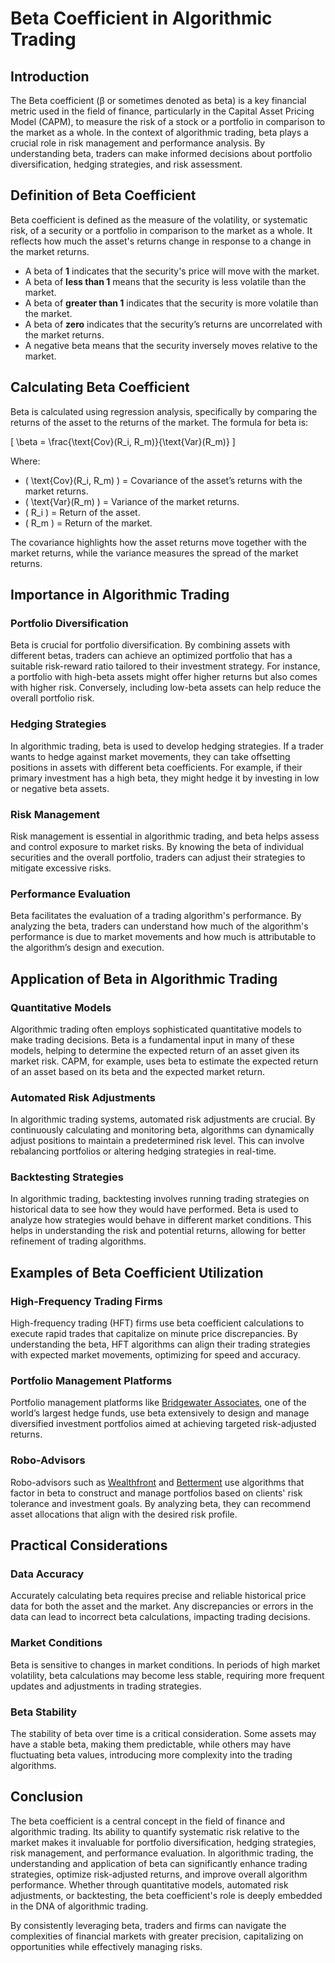 # Beta Coefficient in Algorithmic Trading

## Introduction
The Beta coefficient (β or sometimes denoted as beta) is a key financial metric used in the field of finance, particularly in the Capital Asset Pricing Model (CAPM), to measure the risk of a stock or a portfolio in comparison to the market as a whole. In the context of algorithmic trading, beta plays a crucial role in risk management and performance analysis. By understanding beta, traders can make informed decisions about portfolio diversification, hedging strategies, and risk assessment.

## Definition of Beta Coefficient
Beta coefficient is defined as the measure of the volatility, or systematic risk, of a security or a portfolio in comparison to the market as a whole. It reflects how much the asset's returns change in response to a change in the market returns. 

- A beta of **1** indicates that the security's price will move with the market.
- A beta of **less than 1** means that the security is less volatile than the market.
- A beta of **greater than 1** indicates that the security is more volatile than the market.
- A beta of **zero** indicates that the security’s returns are uncorrelated with the market returns.
- A negative beta means that the security inversely moves relative to the market.

## Calculating Beta Coefficient
Beta is calculated using regression analysis, specifically by comparing the returns of the asset to the returns of the market. The formula for beta is:

\[ \beta = \frac{\text{Cov}(R_i, R_m)}{\text{Var}(R_m)} \]

Where:
- \( \text{Cov}(R_i, R_m) \) = Covariance of the asset’s returns with the market returns.
- \( \text{Var}(R_m) \) = Variance of the market returns.
- \( R_i \) = Return of the asset.
- \( R_m \) = Return of the market.

The covariance highlights how the asset returns move together with the market returns, while the variance measures the spread of the market returns.

## Importance in Algorithmic Trading

### Portfolio Diversification
Beta is crucial for portfolio diversification. By combining assets with different betas, traders can achieve an optimized portfolio that has a suitable risk-reward ratio tailored to their investment strategy. For instance, a portfolio with high-beta assets might offer higher returns but also comes with higher risk. Conversely, including low-beta assets can help reduce the overall portfolio risk.

### Hedging Strategies
In algorithmic trading, beta is used to develop hedging strategies. If a trader wants to hedge against market movements, they can take offsetting positions in assets with different beta coefficients. For example, if their primary investment has a high beta, they might hedge it by investing in low or negative beta assets.

### Risk Management
Risk management is essential in algorithmic trading, and beta helps assess and control exposure to market risks. By knowing the beta of individual securities and the overall portfolio, traders can adjust their strategies to mitigate excessive risks.

### Performance Evaluation
Beta facilitates the evaluation of a trading algorithm's performance. By analyzing the beta, traders can understand how much of the algorithm's performance is due to market movements and how much is attributable to the algorithm’s design and execution.

## Application of Beta in Algorithmic Trading

### Quantitative Models
Algorithmic trading often employs sophisticated quantitative models to make trading decisions. Beta is a fundamental input in many of these models, helping to determine the expected return of an asset given its market risk. CAPM, for example, uses beta to estimate the expected return of an asset based on its beta and the expected market return.

### Automated Risk Adjustments
In algorithmic trading systems, automated risk adjustments are crucial. By continuously calculating and monitoring beta, algorithms can dynamically adjust positions to maintain a predetermined risk level. This can involve rebalancing portfolios or altering hedging strategies in real-time.

### Backtesting Strategies
In algorithmic trading, backtesting involves running trading strategies on historical data to see how they would have performed. Beta is used to analyze how strategies would behave in different market conditions. This helps in understanding the risk and potential returns, allowing for better refinement of trading algorithms.

## Examples of Beta Coefficient Utilization

### High-Frequency Trading Firms
High-frequency trading (HFT) firms use beta coefficient calculations to execute rapid trades that capitalize on minute price discrepancies. By understanding the beta, HFT algorithms can align their trading strategies with expected market movements, optimizing for speed and accuracy.

### Portfolio Management Platforms
Portfolio management platforms like [Bridgewater Associates](https://www.bridgewater.com), one of the world’s largest hedge funds, use beta extensively to design and manage diversified investment portfolios aimed at achieving targeted risk-adjusted returns.

### Robo-Advisors
Robo-advisors such as [Wealthfront](https://www.wealthfront.com) and [Betterment](https://www.betterment.com) use algorithms that factor in beta to construct and manage portfolios based on clients' risk tolerance and investment goals. By analyzing beta, they can recommend asset allocations that align with the desired risk profile.

## Practical Considerations

### Data Accuracy
Accurately calculating beta requires precise and reliable historical price data for both the asset and the market. Any discrepancies or errors in the data can lead to incorrect beta calculations, impacting trading decisions.

### Market Conditions
Beta is sensitive to changes in market conditions. In periods of high market volatility, beta calculations may become less stable, requiring more frequent updates and adjustments in trading strategies.

### Beta Stability
The stability of beta over time is a critical consideration. Some assets may have a stable beta, making them predictable, while others may have fluctuating beta values, introducing more complexity into the trading algorithms.

## Conclusion
The beta coefficient is a central concept in the field of finance and algorithmic trading. Its ability to quantify systematic risk relative to the market makes it invaluable for portfolio diversification, hedging strategies, risk management, and performance evaluation. In algorithmic trading, the understanding and application of beta can significantly enhance trading strategies, optimize risk-adjusted returns, and improve overall algorithm performance. Whether through quantitative models, automated risk adjustments, or backtesting, the beta coefficient's role is deeply embedded in the DNA of algorithmic trading.

By consistently leveraging beta, traders and firms can navigate the complexities of financial markets with greater precision, capitalizing on opportunities while effectively managing risks.
